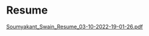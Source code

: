 # Resume
[Soumyakant_Swain_Resume_03-10-2022-19-01-26.pdf](https://github.com/Soumya048/Resume/files/9698100/Soumyakant_Swain_Resume_03-10-2022-19-01-26.pdf)
